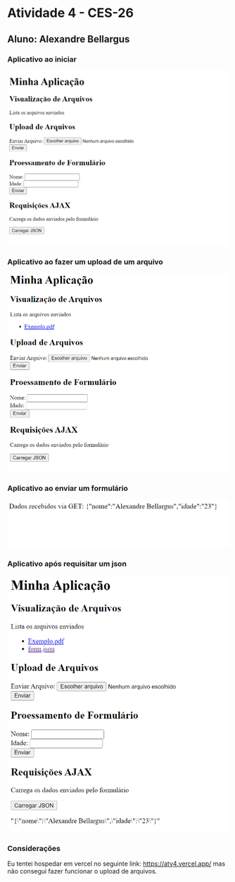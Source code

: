 # Atividade 4 - CES-26
## Aluno: Alexandre Bellargus

### Aplicativo ao iniciar
<img src="img/1.png">

### Aplicativo ao fazer um upload de um arquivo
<img src="img/2.png">

### Aplicativo ao enviar um formulário
<img src="img/3.png">

### Aplicativo após requisitar um json
<img src="img/4.png">

### Considerações
Eu tentei hospedar em vercel no seguinte link: https://atv4.vercel.app/ mas não consegui fazer funcionar o upload de arquivos.